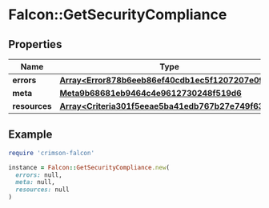 # Falcon::GetSecurityCompliance

## Properties

| Name | Type | Description | Notes |
| ---- | ---- | ----------- | ----- |
| **errors** | [**Array&lt;Error878b6eeb86ef40cdb1ec5f1207207e09&gt;**](Error878b6eeb86ef40cdb1ec5f1207207e09.md) |  | [optional] |
| **meta** | [**Meta9b68681eb9464c4e9612730248f519d6**](Meta9b68681eb9464c4e9612730248f519d6.md) |  | [optional] |
| **resources** | [**Array&lt;Criteria301f5eeae5ba41edb767b27e749f6375&gt;**](Criteria301f5eeae5ba41edb767b27e749f6375.md) |  | [optional] |

## Example

```ruby
require 'crimson-falcon'

instance = Falcon::GetSecurityCompliance.new(
  errors: null,
  meta: null,
  resources: null
)
```


